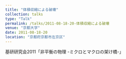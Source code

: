 ```yaml
---
title: "体積収縮による破壊"
collection: talks
type: "Talk"
permalink: /talks/2011-08-18-20-体積収縮による破壊
venue: "京都大学"
date: 2011-08-18-20
location: "京都府京都市左京区"
---
```


基研研究会2011「非平衡の物理 -ミクロとマクロの架け橋-」
